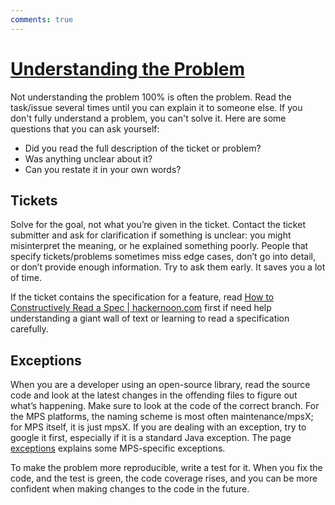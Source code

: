 ```yaml
---
comments: true
---
```


# [Understanding the Problem](https://pythonprinciples.com/blog/getting-unstuck/#incomplete-understanding)

Not understanding the problem 100% is often the problem. Read the task/issue several times until you can explain it to someone else. If you don't fully
understand a problem, you can't solve it.
Here are some questions that you can ask yourself:

- Did you read the full description of the ticket or problem?
- Was anything unclear about it?
- Can you restate it in your own words?

## Tickets

Solve for the goal, not what you’re given in the ticket. Contact the ticket submitter and ask for clarification if something is unclear: you might misinterpret the meaning, or he explained something poorly. People that specify tickets/problems sometimes miss edge cases, don’t go into detail, or don’t provide enough information. Try to ask them early. It saves you a lot of time.

If the ticket contains the specification for a feature, read [How to Constructively Read a Spec | hackernoon.com](https://hackernoon.com/how-to-constructively-read-a-spec-fac917f58893) first if need help understanding a giant wall of text or learning to read a specification carefully.

## Exceptions

When you are a developer using an open-source library, read the source code and look at the latest changes in the offending files to figure out what’s happening. Make sure to look at the code of the correct branch. For the MPS platforms, the naming scheme is most often maintenance/mpsX; for MPS itself, it is just mpsX. If you are dealing with an exception, try to google it first, especially if it is a standard Java exception. The page [exceptions](exceptions.md) explains some MPS-specific exceptions.

To make the problem more reproducible, write a test for it. When you fix the code, and the test is green, the code coverage rises, and
you can be more confident when making changes to the code in the future.

